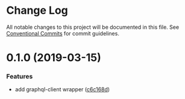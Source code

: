 # Change Log

All notable changes to this project will be documented in this file.
See [Conventional Commits](https://conventionalcommits.org) for commit guidelines.

# 0.1.0 (2019-03-15)

### Features

- add graphql-client wrapper ([c6c168d](https://github.com/microfront/microfront/commit/c6c168d))
